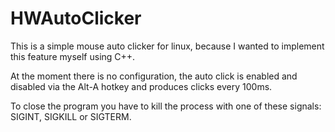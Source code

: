 HWAutoClicker
=============

This is a simple mouse auto clicker for linux, because I wanted to implement this feature myself using C++.

At the moment there is no configuration, the auto click is enabled and disabled via the Alt-A hotkey and produces clicks
every 100ms.

To close the program you have to kill the process with one of these signals: SIGINT, SIGKILL or SIGTERM.
